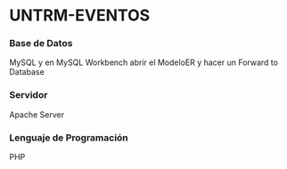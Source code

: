 # UNTRM-EVENTOS

### Base de Datos
MySQL y en MySQL Workbench abrir el ModeloER y hacer un Forward to Database

### Servidor
Apache Server

### Lenguaje de Programación
PHP
